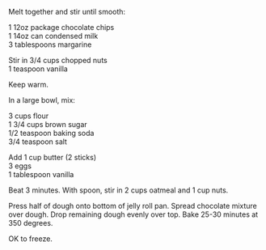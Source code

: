 ---
---


Melt together and stir until smooth:

1 12oz package chocolate chips  
1 14oz can condensed milk  
3 tablespoons margarine  

Stir in	3/4 cups chopped nuts  
1 teaspoon vanilla  

Keep warm.  

In a large bowl, mix:	

3 cups flour  
1 3/4 cups brown sugar	 
1/2 teaspoon baking soda  
3/4 teaspoon salt  

Add	1 cup butter (2 sticks)  
3 eggs  
1 tablespoon vanilla  

Beat 3 minutes. With spoon, stir in 2 cups oatmeal and 1 cup nuts. 

Press half of dough onto bottom of jelly roll pan. Spread chocolate mixture over dough. Drop 
remaining dough evenly over top. Bake 25-30 minutes at 350 degrees. 

OK to freeze.
